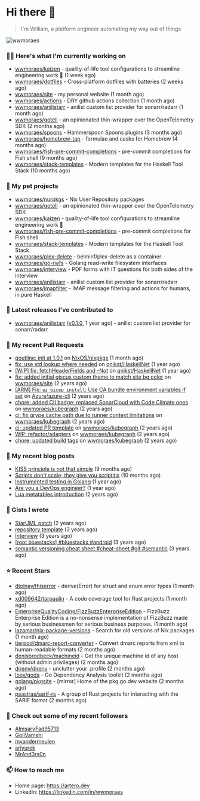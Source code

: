 # Hi there 👋

> I'm William, a platform engineer automating my way out of things

<img src="https://github-readme-stats.vercel.app/api?username=wwmoraes&show_icons=true" alt="wwmoraes" />

### 👨‍💻 Here's what I'm currently working on

- [wwmoraes/kaizen](https://github.com/wwmoraes/kaizen) - quality-of-life tool configurations to streamline engineering work 🚀 (1 week ago)
- [wwmoraes/dotfiles](https://github.com/wwmoraes/dotfiles) - Cross-platform dotfiles with batteries (2 weeks ago)
- [wwmoraes/site](https://github.com/wwmoraes/site) - my personal website (1 month ago)
- [wwmoraes/actions](https://github.com/wwmoraes/actions) - DRY github actions collection (1 month ago)
- [wwmoraes/anilistarr](https://github.com/wwmoraes/anilistarr) - anilist custom list provider for sonarr/radarr (1 month ago)
- [wwmoraes/gotell](https://github.com/wwmoraes/gotell) - an opinionated thin-wrapper over the OpenTelemetry SDK (2 months ago)
- [wwmoraes/spoons](https://github.com/wwmoraes/spoons) - Hammerspoon Spoons plugins (3 months ago)
- [wwmoraes/homebrew-tap](https://github.com/wwmoraes/homebrew-tap) - formulae and casks for Homebrew (4 months ago)
- [wwmoraes/fish-pre-commit-completions](https://github.com/wwmoraes/fish-pre-commit-completions) - pre-commit completions for Fish shell (9 months ago)
- [wwmoraes/stack-templates](https://github.com/wwmoraes/stack-templates) - Modern templates for the Haskell Tool Stack (10 months ago)

### 🌱 My pet projects

- [wwmoraes/nurpkgs](https://github.com/wwmoraes/nurpkgs) - Nix User Repository packages
- [wwmoraes/gotell](https://github.com/wwmoraes/gotell) - an opinionated thin-wrapper over the OpenTelemetry SDK
- [wwmoraes/kaizen](https://github.com/wwmoraes/kaizen) - quality-of-life tool configurations to streamline engineering work 🚀
- [wwmoraes/fish-pre-commit-completions](https://github.com/wwmoraes/fish-pre-commit-completions) - pre-commit completions for Fish shell
- [wwmoraes/stack-templates](https://github.com/wwmoraes/stack-templates) - Modern templates for the Haskell Tool Stack
- [wwmoraes/plex-delete](https://github.com/wwmoraes/plex-delete) - belminf/plex-delete as a container
- [wwmoraes/go-rwfs](https://github.com/wwmoraes/go-rwfs) - Golang read-write filesystem interfaces
- [wwmoraes/interview](https://github.com/wwmoraes/interview) - PDF forms with IT questions for both sides of the interview
- [wwmoraes/anilistarr](https://github.com/wwmoraes/anilistarr) - anilist custom list provider for sonarr/radarr
- [wwmoraes/imapfilter](https://github.com/wwmoraes/imapfilter) - IMAP message filtering and actions for humans, in pure Haskell

### 🔭 Latest releases I've contributed to

- [wwmoraes/anilistarr](https://github.com/wwmoraes/anilistarr) ([v0.1.0](https://github.com/wwmoraes/anilistarr/releases/tag/v0.1.0), 1 year ago) - anilist custom list provider for sonarr/radarr

### 🔨 My recent Pull Requests

- [goutline: init at 1.0.1](https://github.com/NixOS/nixpkgs/pull/334258) on [NixOS/nixpkgs](https://github.com/NixOS/nixpkgs) (1 month ago)
- [fix: use std lookup where needed](https://github.com/qnikst/HaskellNet/pull/94) on [qnikst/HaskellNet](https://github.com/qnikst/HaskellNet) (1 year ago)
- [[WIP] fix: fetchHeaderFields and -Not](https://github.com/qnikst/HaskellNet/pull/93) on [qnikst/HaskellNet](https://github.com/qnikst/HaskellNet) (1 year ago)
- [fix: added initial giscus custom theme to match site bg color](https://github.com/wwmoraes/site/pull/2) on [wwmoraes/site](https://github.com/wwmoraes/site) (2 years ago)
- [[ARM] Fix: `az bicep install`: Use CA bundle environment variables if set](https://github.com/Azure/azure-cli/pull/26013) on [Azure/azure-cli](https://github.com/Azure/azure-cli) (2 years ago)
- [chore: added CII badge; replaced SonarCloud with Code Climate ones](https://github.com/wwmoraes/kubegraph/pull/205) on [wwmoraes/kubegraph](https://github.com/wwmoraes/kubegraph) (2 years ago)
- [ci: fix grype cache path due to runner context limitations](https://github.com/wwmoraes/kubegraph/pull/189) on [wwmoraes/kubegraph](https://github.com/wwmoraes/kubegraph) (2 years ago)
- [ci: updated PR template](https://github.com/wwmoraes/kubegraph/pull/188) on [wwmoraes/kubegraph](https://github.com/wwmoraes/kubegraph) (2 years ago)
- [WIP: refactor/adapters](https://github.com/wwmoraes/kubegraph/pull/180) on [wwmoraes/kubegraph](https://github.com/wwmoraes/kubegraph) (2 years ago)
- [chore: updated build tags](https://github.com/wwmoraes/kubegraph/pull/179) on [wwmoraes/kubegraph](https://github.com/wwmoraes/kubegraph) (2 years ago)

### 📜 My recent blog posts

- [KISS principle is not that simple](https://artero.dev/posts/kiss-principle-is-not-that-simple/) (9 months ago)
- [Scripts don&#39;t scale; they give you scriptitis](https://artero.dev/posts/scripts-do-not-scale/) (10 months ago)
- [Instrumented testing in Golang](https://artero.dev/posts/golang-integration-test/) (1 year ago)
- [Are you a DevOps engineer?](https://artero.dev/posts/are-you-a-devops-engineer/) (1 year ago)
- [Lua metatables introduction](https://artero.dev/posts/lua-metatables-introduction/) (2 years ago)

### 📓 Gists I wrote

- [StarUML patch](https://gist.github.com/3288859d4b466f530706aa556347de9f) (2 years ago)
- [repository template](https://gist.github.com/75dc66767a9f487c8235c5423027f69c) (3 years ago)
- [Interview](https://gist.github.com/b2ac3c3d92414f5d57d3a0b567c78065) (3 years ago)
- [[root bluestacks] #bluestacks #android](https://gist.github.com/d5714685ebbe6fa5087f6bab489fa365) (3 years ago)
- [semantic versioning cheat sheet #cheat-sheet #git #semantic](https://gist.github.com/bd2ba1b347dd38ce9af9706388eed74f) (3 years ago)

### ⭐ Recent Stars

- [dtolnay/thiserror](https://github.com/dtolnay/thiserror) - derive(Error) for struct and enum error types (1 month ago)
- [xd009642/tarpaulin](https://github.com/xd009642/tarpaulin) - A code coverage tool for Rust projects (1 month ago)
- [EnterpriseQualityCoding/FizzBuzzEnterpriseEdition](https://github.com/EnterpriseQualityCoding/FizzBuzzEnterpriseEdition) - FizzBuzz Enterprise Edition is a no-nonsense implementation of FizzBuzz made by serious businessmen for serious business purposes. (1 month ago)
- [lazamar/nix-package-versions](https://github.com/lazamar/nix-package-versions) - Search for old versions of Nix packages (1 month ago)
- [tierpod/dmarc-report-converter](https://github.com/tierpod/dmarc-report-converter) - Convert dmarc reports from xml to human-readable formats (2 months ago)
- [denisbrodbeck/machineid](https://github.com/denisbrodbeck/machineid) - Get the unique machine id of any host (without admin privileges) (2 months ago)
- [direnv/direnv](https://github.com/direnv/direnv) - unclutter your .profile (2 months ago)
- [loov/goda](https://github.com/loov/goda) - Go Dependency Analysis toolkit (2 months ago)
- [golang/pkgsite](https://github.com/golang/pkgsite) - [mirror] Home of the pkg.go.dev website (2 months ago)
- [psastras/sarif-rs](https://github.com/psastras/sarif-rs) - A group of Rust projects for interacting with the SARIF format (2 months ago)

### 👯 Check out some of my recent followers

- [AlmsaryFad95713](https://github.com/AlmsaryFad95713)
- [GoliVamshi](https://github.com/GoliVamshi)
- [mvandermeulen](https://github.com/mvandermeulen)
- [ariyurek](https://github.com/ariyurek)
- [MrAnd3rs0n](https://github.com/MrAnd3rs0n)

### 📫 How to reach me

- Home page: <https://artero.dev>
- LinkedIn: <https://linkedin.com/in/wwmoraes>
